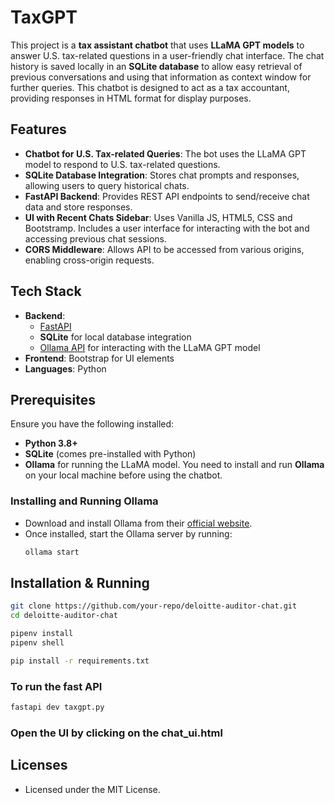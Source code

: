 # TaxGPT

This project is a **tax assistant chatbot** that uses **LLaMA GPT models** to answer U.S. tax-related questions in a user-friendly chat interface. The chat history is saved locally in an **SQLite database** to allow easy retrieval of previous conversations and using that information as context window for further queries. This chatbot is designed to act as a tax accountant, providing responses in HTML format for display purposes.

## Features

- **Chatbot for U.S. Tax-related Queries**: The bot uses the LLaMA GPT model to respond to U.S. tax-related questions.
- **SQLite Database Integration**: Stores chat prompts and responses, allowing users to query historical chats.
- **FastAPI Backend**: Provides REST API endpoints to send/receive chat data and store responses.
- **UI with Recent Chats Sidebar**: Uses Vanilla JS, HTML5, CSS and Bootstramp. Includes a user interface for interacting with the bot and accessing previous chat sessions.
- **CORS Middleware**: Allows API to be accessed from various origins, enabling cross-origin requests.

## Tech Stack

- **Backend**: 
  - [FastAPI](https://fastapi.tiangolo.com/)
  - **SQLite** for local database integration
  - [Ollama API](https://ollama.com/) for interacting with the LLaMA GPT model
- **Frontend**: Bootstrap for UI elements
- **Languages**: Python

## Prerequisites

Ensure you have the following installed:

- **Python 3.8+**
- **SQLite** (comes pre-installed with Python)
- **Ollama** for running the LLaMA model. You need to install and run **Ollama** on your local machine before using the chatbot.
  
### Installing and Running Ollama

- Download and install Ollama from their [official website](https://ollama.com/).
- Once installed, start the Ollama server by running:
  ```bash
  ollama start

## Installation & Running

```bash
git clone https://github.com/your-repo/deloitte-auditor-chat.git
cd deloitte-auditor-chat

pipenv install
pipenv shell

pip install -r requirements.txt
```
### To run the fast API
```bash
fastapi dev taxgpt.py
```

### Open the UI by clicking on the chat_ui.html

## Licenses
- Licensed under the MIT License.

